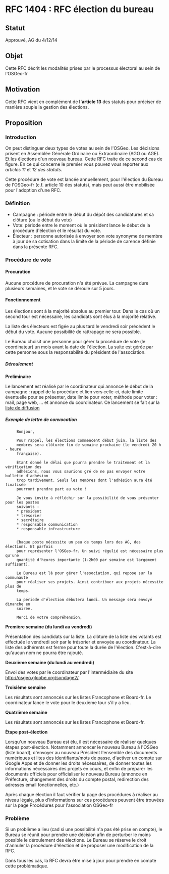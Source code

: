 RFC 1404 : RFC élection du bureau
=================================

## Statut

Approuvé, AG du 4/12/14

## Objet

Cette RFC décrit les modalités prises par le processus électoral au sein de l'OSGeo-fr

## Motivation

Cette RFC vient en complément de **l'article 13** des statuts pour préciser de manière souple la gestion des élections.

## Proposition

### Introduction ###

On peut distinguer deux types de votes au sein de l'OSGeo. Les décisions prisent en Assemblée Générale Ordinaire ou Extraordinaire (AGO ou AGE). Et les élections d'un nouveau bureau. Cette RFC traite de ce second cas de figure. En ce qui concerne le premier vous pouvez vous reporter aux *articles 11* et *12 des statuts*.

Cette procédure de vote est lancée annuellement, pour l'élection du Bureau de l'OSGeo-fr (c.f. article 10 des statuts), mais peut aussi être mobilisée pour l'adoption d'une RFC.

### Définition ###

* Campagne : période entre le début du dépôt des candidatures et sa clôture (ou le début du vote)
* Vote: période entre le moment où le président lance le début de la procédure d'élection et le résultat du vote.
* Électeur : personne autorisée à envoyer son vote synonyme de membre à jour de sa cotisation dans la limite de la période de carence définie dans la présente RFC.

### Procédure de vote ###

#### Procuration ####

Aucune procédure de procuration n'a été prévue. La campagne dure plusieurs semaines, et le vote se déroule sur 5 jours.

#### Fonctionnement ####

Les élections sont à la majorité absolue au premier tour. Dans le cas où un second tour est nécessaire, les candidats sont élus à la mojorité relative.

La liste des électeurs est figée au plus tard le vendredi soir précédent le début du vote. Aucune possibilité de rattrapage ne sera possible.

Le Bureau choisit une personne pour gérer la procédure de vote (le coordinateur) un mois avant la date de l'élection. La suite est gérée par cette personne sous la responsabilité du président de l'association.

##### Déroulement #####

**Preliminaire**

Le lancement est réalisé par le coordinateur qui annonce le début de la campagne : rappel de la procédure et lien vers celle-ci, date limite éventuelle pour se présenter, date limite pour voter, méthode pour voter : mail, page web, ... et annonce du coordinateur. Ce lancement se fait sur la [liste de diffusion](francophone@lists.osgeo.org)

##### Exemple de lettre de convocation #####

         Bonjour,

         Pour rappel, les élections commencent début juin, la liste des
         membres sera clôturée fin de semaine prochaine (le vendredi 20 h - heure
         française).

         Étant donné le délai que pourra prendre le traitement et la vérification des
         adhésions, nous vous saurions gré de ne pas envoyer votre bulletin d'adhésion
         trop tardivement. Seuls les membres dont l'adhésion aura été finalisée
         pourront prendre part au vote !

         Je vous invite à réfléchir sur la possibilité de vous présenter pour les postes
         suivants :
         * président
         * trésorier
         * secrétaire
         * responsable communication
         * responsable infrastructure


         Chaque poste nécessite un peu de temps lors des AG, des élections. Et parfois
         pour représenter l'OSGeo-fr. Un suivi régulié est nécessaire plus qu'une
         quantité d'heures importante (1-2h00 par semaine est largement suffisant).

         Le Bureau est là pour gérer l'association, qui repose sur la communauté
         pour réaliser ses projets. Ainsi contribuer aux projets nécessite plus de
         temps.

         La période d'élection débutera lundi. Un message sera envoyé dimanche en
         soirée.

         Merci de votre compréhension,

**Première semaine (du lundi au vendredi)**

Présentation des candidats sur la liste. La clôture de la liste des votants est effectuée le vendredi soir par le trésorier et envoyée au coordinateur. La liste des adhérents est ferme pour toute la durée de l'élection. C'est-à-dire qu'aucun nom ne pourra être rajouté.

**Deuxième semaine (du lundi au vendredi)**

Envoi des votes par le coordinateur par l'intermédiaire du site http://osgeo.gloobe.org/sondage2/

**Troisième semaine**

Les résultats sont annoncés sur les listes Francophone et Board-fr. Le coordinateur lance le vote pour le deuxième tour s'il y a lieu.

**Quatrième semaine**

Les résultats sont annoncés sur les listes Francophone et Board-fr.

**Étape post-élection**

Lorsqu'un nouveau Bureau est élu, il est nécessaire de réaliser quelques étapes post-élection. Notamment annoncer le nouveau Bureau à l'OSGeo (liste board), d'envoyer au nouveau Président l'ensemble des documents numériques et lites des identifiants/mots de passe, d'activer un compte sur Google Apps et de donner les droits nécessaires, de donner toutes les informations nécessaires des projets en cours, et enfin de préparer les documents officiels pour officialiser le nouveau Bureau (annonce en Préfecture, changement des droits du compte postal, redirection des adresses email fonctionnelles, etc.)

Après chaque élection il faut vérifier la page des procédures à réaliser au niveau légale, plus d'informations sur ces procédures peuvent être trouvées sur la page Procédures pour l'association OSGeo-fr

### Problème ###

Si un problème a lieu (cad si une possibilité n'a pas été prise en compte), le Bureau se réunit pour prendre une décision afin de perturber le moins possible le déroulement des élections. Le Bureau se réserve le droit d'annuler la procédure d'élection et de proposer une modification de la RFC.

Dans tous les cas, la RFC devra être mise à jour pour prendre en compte cette problématique.
